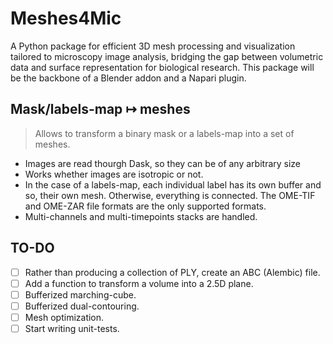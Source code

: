 # Meshes4Mic

A Python package for efficient 3D mesh processing and visualization tailored to microscopy image analysis, bridging the gap between volumetric data and surface representation for biological research.
This package will be the backbone of a Blender addon and a Napari plugin.

## Mask/labels-map ↦ meshes

> Allows to transform a binary mask or a labels-map into a set of meshes.
- Images are read thourgh Dask, so they can be of any arbitrary size
- Works whether images are isotropic or not.
- In the case of a labels-map, each individual label has its own buffer and so, their own mesh. Otherwise, everything is connected. 
The OME-TIF and OME-ZAR file formats are the only supported formats.
- Multi-channels and multi-timepoints stacks are handled.


## TO-DO

- [ ] Rather than producing a collection of PLY, create an ABC (Alembic) file.
- [ ] Add a function to transform a volume into a 2.5D plane.
- [ ] Bufferized marching-cube.
- [ ] Bufferized dual-contouring.
- [ ] Mesh optimization.
- [ ] Start writing unit-tests.
